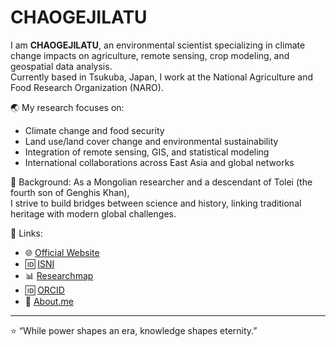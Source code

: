 # CHAOGEJILATU

I am **CHAOGEJILATU**, an environmental scientist specializing in climate change impacts on agriculture, 
remote sensing, crop modeling, and geospatial data analysis.  
Currently based in Tsukuba, Japan, I work at the National Agriculture and Food Research Organization (NARO).  

🌏 My research focuses on:
- Climate change and food security  
- Land use/land cover change and environmental sustainability  
- Integration of remote sensing, GIS, and statistical modeling  
- International collaborations across East Asia and global networks  

🧭 Background:
As a Mongolian researcher and a descendant of Tolei (the fourth son of Genghis Khan),  
I strive to build bridges between science and history, linking traditional heritage with modern global challenges.  

📌 Links:
- 🌐 [Official Website](https://www.chaogejilatu.com)  
- 🆔 [ISNI](https://isni.org/isni/0000000528391004)  
- 📊 [Researchmap](https://researchmap.jp/chaogejilatu)  
- 🆔 [ORCID](https://orcid.org/0000-0002-8544-3868)  
- 📰 [About.me](https://about.me/chaogejilatu)  


---
⭐ “While power shapes an era, knowledge shapes eternity.”

